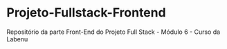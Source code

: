 # Projeto-Fullstack-Frontend
Repositório da parte Front-End do Projeto Full Stack - Módulo 6 - Curso da Labenu
